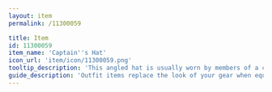 ```yaml
---
layout: item
permalink: /11300059

title: Item
id: 11300059
item_name: 'Captain''s Hat'
icon_url: 'item/icon/11300059.png'
tooltip_description: 'This angled hat is usually worn by members of a crew.'
guide_description: 'Outfit items replace the look of your gear when equipped.'
---
```

